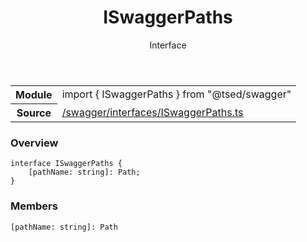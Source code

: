 
<header class="symbol-info-header"><h1 id="iswaggerpaths">ISwaggerPaths</h1><label class="symbol-info-type-label interface">Interface</label></header>
<!-- summary -->
<section class="symbol-info"><table class="is-full-width"><tbody><tr><th>Module</th><td><div class="lang-typescript"><span class="token keyword">import</span> { ISwaggerPaths }&nbsp;<span class="token keyword">from</span>&nbsp;<span class="token string">"@tsed/swagger"</span></div></td></tr><tr><th>Source</th><td><a href="https://github.com/Romakita/ts-express-decorators/blob/v4.13.3/src//swagger/interfaces/ISwaggerPaths.ts#L0-L0">/swagger/interfaces/ISwaggerPaths.ts</a></td></tr></tbody></table></section>
<!-- overview -->


### Overview


<pre><code class="typescript-lang "><span class="token keyword">interface</span> ISwaggerPaths <span class="token punctuation">{</span>
    <span class="token punctuation">[</span>pathName<span class="token punctuation">:</span> <span class="token keyword">string</span><span class="token punctuation">]</span><span class="token punctuation">:</span> Path<span class="token punctuation">;</span>
<span class="token punctuation">}</span></code></pre>


<!-- Parameters -->

<!-- Description -->

<!-- Members -->







### Members



<div class="method-overview">
<pre><code class="typescript-lang "><span class="token punctuation">[</span>pathName<span class="token punctuation">:</span> <span class="token keyword">string</span><span class="token punctuation">]</span><span class="token punctuation">:</span> Path</code></pre>
</div>








